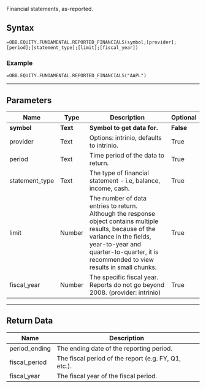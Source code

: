 <!-- markdownlint-disable MD041 -->

Financial statements, as-reported.

## Syntax

```excel wordwrap
=OBB.EQUITY.FUNDAMENTAL.REPORTED_FINANCIALS(symbol;[provider];[period];[statement_type];[limit];[fiscal_year])
```

### Example

```excel wordwrap
=OBB.EQUITY.FUNDAMENTAL.REPORTED_FINANCIALS("AAPL")
```

---

## Parameters

| Name | Type | Description | Optional |
| ---- | ---- | ----------- | -------- |
| **symbol** | **Text** | **Symbol to get data for.** | **False** |
| provider | Text | Options: intrinio, defaults to intrinio. | True |
| period | Text | Time period of the data to return. | True |
| statement_type | Text | The type of financial statement - i.e, balance, income, cash. | True |
| limit | Number | The number of data entries to return. Although the response object contains multiple results, because of the variance in the fields, year-to-year and quarter-to-quarter, it is recommended to view results in small chunks. | True |
| fiscal_year | Number | The specific fiscal year.  Reports do not go beyond 2008. (provider: intrinio) | True |

---

## Return Data

| Name | Description |
| ---- | ----------- |
| period_ending | The ending date of the reporting period.  |
| fiscal_period | The fiscal period of the report (e.g. FY, Q1, etc.).  |
| fiscal_year | The fiscal year of the fiscal period.  |

